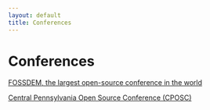 ```yaml
---
layout: default
title: Conferences
---
```


# Conferences

[FOSSDEM, the largest open-source conference in the world](https://fosdem.org/2021/)  

[Central Pennsylvania Open Source Conference (CPOSC)](https://cposc.org/sessions)   


